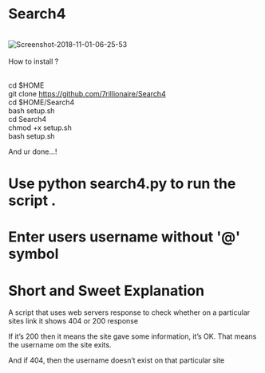 # Search4
<br>
<img src="https://image.ibb.co/dCUbL0/Screenshot-2018-11-01-06-25-53.png" alt="Screenshot-2018-11-01-06-25-53" border="0">

<br>
<br>
How to install ?
<br>
<br>

cd $HOME
<br>
git clone https://github.com/7rillionaire/Search4
<br>
cd $HOME/Search4
<br>
bash setup.sh
<br>
cd Search4
<br>
chmod +x setup.sh
<br>
bash setup.sh

And ur done...!


# Use python search4.py to run the script .
# Enter users username without '@' symbol 


# Short and Sweet Explanation 


A script that uses web servers response to check whether on a particular sites link it shows 404 or 200 response

If it’s 200 then it means the site gave some information, it’s OK. That means the username om the site exits.

And if 404, then the username doesn’t exist on that particular site
